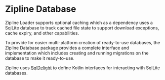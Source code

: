 Zipline Database
==============

Zipline Loader supports optional caching which as a dependency uses a SqlLite database to track cached file state to support download exceptions, cache expiry, and other capabilities.

To provide for easier multi-platform creation of ready-to-use databases, the Zipline Database package provides a complete interface and implementation which includes creating and running migrations on the database to make it ready-to-use.

Zipline uses [SqlDelight](https://cashapp.github.io/sqldelight/) to define Kotlin interfaces for interacting with SqlLite databases.

